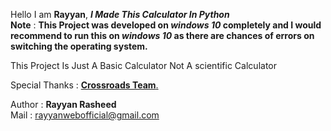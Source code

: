 Hello I am **Rayyan**, ***I Made This Calculator In Python***<br> 
**Note** : ****This Project was developed on _windows 10_ completely and I would recommend to run this on _windows 10_ as there are chances of errors on switching the operating system.****<br>

This Project Is Just A Basic Calculator Not A scientific Calculator 

Special Thanks : [**Crossroads Team**.](https://www.youtube.com/channel/UCoGHeFY7jE2OB_TJS_87MOA)


Author : **Rayyan Rasheed**<br>
Mail   : rayyanwebofficial@gmail.com<br>
